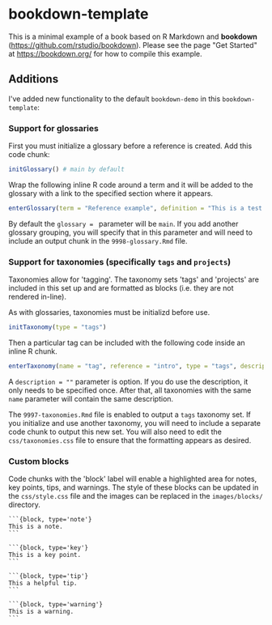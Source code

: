 # bookdown-template

This is a minimal example of a book based on R Markdown and **bookdown** (https://github.com/rstudio/bookdown). Please see the page "Get Started" at https://bookdown.org/ for how to compile this example.

## Additions

I've added new functionality to the default `bookdown-demo` in this `bookdown-template`:

### Support for glossaries

First you must initialize a glossary before a reference is created. Add this code chunk:

```r
initGlossary() # main by default
```

Wrap the following inline R code around a term and it will be added to the glossary with a link to the specified section where it appears.

```r
enterGlossary(term = "Reference example", definition = "This is a test reference as an example.", reference = "intro", glossary = "main")
```

By default the `glossary = ` parameter will be `main`. If you add another glossary grouping, you will specify that in this parameter and will need to include an output chunk in the `9998-glossary.Rmd` file.

### Support for taxonomies (specifically `tags` and `projects`)

Taxonomies allow for 'tagging'. The taxonomy sets 'tags' and 'projects' are included in this set up and are formatted as blocks (i.e. they are not rendered in-line).

As with glossaries, taxonomies must be initializd before use. 

```r
initTaxonomy(type = "tags")
```

Then a particular tag can be included with the following code inside an inline R chunk.

```r
enterTaxonomy(name = "tag", reference = "intro", type = "tags", description = "")
```

A `description = ""` parameter is option. If you do use the description, it only needs to be specified once. After that, all taxonomies with the same `name` parameter will contain the same description. 

The `9997-taxonomies.Rmd` file is enabled to output a `tags` taxonomy set. If you initialize and use another taxonomy, you will need to include a separate code chunk to output this new set. You will also need to edit the `css/taxonomies.css` file to ensure that the formatting appears as desired.

### Custom blocks

Code chunks with the 'block' label will enable a highlighted area for notes, key points, tips, and warnings. The style of these blocks can be updated in the `css/style.css` file and the images can be replaced in the `images/blocks/` directory. 

````
```{block, type='note'}
This is a note. 
```
````

````
```{block, type='key'}
This is a key point.
```
````

````
```{block, type='tip'}
This a helpful tip.
```
````

````
```{block, type='warning'}
This is a warning.
```
````


